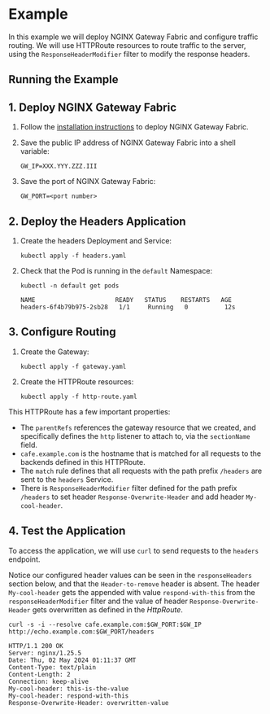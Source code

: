 # Example

In this example we will deploy NGINX Gateway Fabric and configure traffic routing.
We will use HTTPRoute resources to route traffic to the server, using the `ResponseHeaderModifier` filter to modify
the response headers.

## Running the Example

## 1. Deploy NGINX Gateway Fabric

1. Follow the [installation instructions](https://docs.nginx.com/nginx-gateway-fabric/installation/) to deploy NGINX Gateway Fabric.

1. Save the public IP address of NGINX Gateway Fabric into a shell variable:

   ```text
   GW_IP=XXX.YYY.ZZZ.III
   ```

1. Save the port of NGINX Gateway Fabric:

   ```text
   GW_PORT=<port number>
   ```

## 2. Deploy the Headers Application

1. Create the headers Deployment and Service:

   ```shell
   kubectl apply -f headers.yaml
   ```

1. Check that the Pod is running in the `default` Namespace:

   ```shell
   kubectl -n default get pods
   ```

   ```text
   NAME                      READY   STATUS    RESTARTS   AGE
   headers-6f4b79b975-2sb28   1/1     Running   0          12s
   ```

## 3. Configure Routing

1. Create the Gateway:

   ```shell
   kubectl apply -f gateway.yaml
   ```

1. Create the HTTPRoute resources:

   ```shell
   kubectl apply -f http-route.yaml
   ```

This HTTPRoute has a few important properties:

- The `parentRefs` references the gateway resource that we created, and specifically defines the `http` listener to attach to, via the `sectionName` field.
- `cafe.example.com` is the hostname that is matched for all requests to the backends defined in this HTTPRoute.
- The `match` rule defines that all requests with the path prefix `/headers` are sent to the `headers` Service.
- There is `ResponseHeaderModifier` filter defined for the path prefix `/headers` to set header `Response-Overwrite-Header` and add header `My-cool-header`.

## 4. Test the Application

To access the application, we will use `curl` to send requests to the `headers` endpoint.


Notice our configured header values can be seen in the `responseHeaders` section below, and that the `Header-to-remove` header is absent. The header `My-cool-header` gets the appended with value `respond-with-this` from the `responseHeaderModifier` filter and the value of header `Response-Overwrite-Header` gets overwritten as defined in the *HttpRoute*.

```shell
curl -s -i --resolve cafe.example.com:$GW_PORT:$GW_IP http://echo.example.com:$GW_PORT/headers
```

```text
HTTP/1.1 200 OK
Server: nginx/1.25.5
Date: Thu, 02 May 2024 01:11:37 GMT
Content-Type: text/plain
Content-Length: 2
Connection: keep-alive
My-cool-header: this-is-the-value
My-cool-header: respond-with-this
Response-Overwrite-Header: overwritten-value
```
